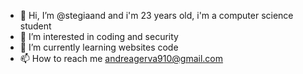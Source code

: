 - 👋 Hi, I’m @stegiaand and i'm 23 years old, i'm a computer science student
- 👀 I’m interested in coding and security
- 🌱 I’m currently learning websites code
- 📫 How to reach me andreagerva910@gmail.com

<!---
stegiaand/stegiaand is a ✨ special ✨ repository because its `README.md` (this file) appears on your GitHub profile.
You can click the Preview link to take a look at your changes.
--->
